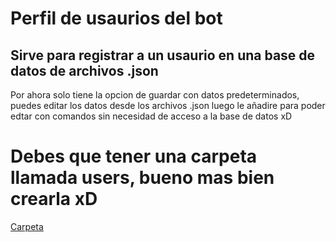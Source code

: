 # Perfil de usaurios del bot

## Sirve para registrar a un usaurio en una base de datos de archivos .json

Por ahora solo tiene la opcion de guardar con datos predeterminados, puedes editar los datos desde los archivos .json
luego le añadire para poder edtar con comandos sin necesidad de acceso a la base de datos xD

# Debes que tener una carpeta llamada users, bueno mas bien crearla xD

[Carpeta](https://github.com/zFrankk/perfil_usuarios/blob/main/carpeta.png?raw=true)
